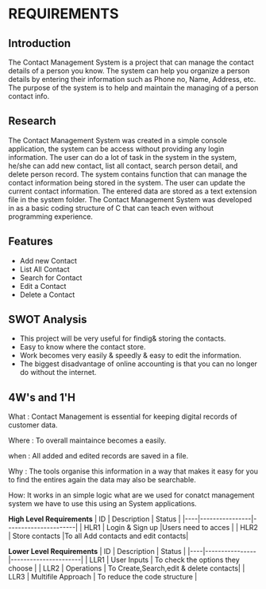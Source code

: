# REQUIREMENTS
## Introduction
 The Contact Management System is a project that can manage the contact details of a person you know. The system can help you organize a person details by entering  their information such as Phone no, Name, Address, etc. The purpose of the system is to help and maintain the managing of a person contact info.
 ## Research
The Contact Management System was created in a simple console application, the system can be access without providing any login information. The user can do a lot of task in the system in the system, he/she can add new contact, list all contact, search person detail, and delete person record. The system contains function that can manage the contact information being stored in the system. The user can update the current contact information. The entered data are stored as a text extension file in the system folder. The Contact Management System was developed in as a basic coding structure of C that can teach even without programming experience.
 ## Features
- Add new Contact
- List All Contact
- Search for Contact
- Edit a Contact
- Delete a Contact
 ## SWOT Analysis
- This project will be very useful for findig& storing the contacts.
- Easy to know where the contact store.
- Work becomes very easily & speedly & easy to edit the information.
- The biggest disadvantage of online accounting is that you can no longer do without the internet.
 ## 4W's and 1'H

What : Contact Management is essential for keeping digital records of customer data.

Where : To overall maintaince becomes a easily.

when : All added and edited records are saved in a file.

Why : The tools organise this information in a way that makes it easy for you to find the entires again the data may also be searchable.

How: It works in an simple logic what are we used for conatct management system we have to use this using an System applications.

__High Level Requirements__
| ID |   Description  |             Status   |
|----|----------------|----------------------|
| HLR1 | Login & Sign up |Users need to acces |
| HLR2  | Store contacts |To  all Add contacts and edit contacts|

__Lower Level Requirements__
| ID |   Description  |             Status   |
|----|----------------|----------------------|
| LLR1 | User Inputs | To check the options they choose |
| LLR2 | Operations | To Create,Search,edit & delete contacts|
| LLR3 | Multifile Approach | To reduce the code structure |

